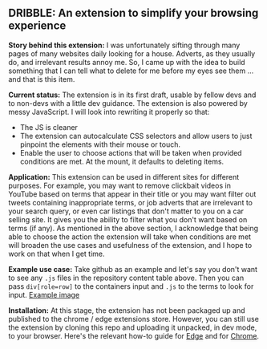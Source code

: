## DRIBBLE: An extension to simplify your browsing experience

**Story behind this extension:** I was unfortunately sifting through many pages of many websites daily looking for a house. Adverts, as they usually do, and irrelevant results annoy me. So, I came up with the idea to build something that I can tell what to delete for me before my eyes see them ... and that is this item.

**Current status:** The extension is in its first draft, usable by fellow devs and to non-devs with a little dev guidance. The extension is also powered by messy JavaScript. I will look into rewriting it properly so that:
- The JS is cleaner
- The extension can autocalculate CSS selectors and allow users to just pinpoint the elements with their mouse or touch.
- Enable the user to choose actions that will be taken when provided conditions are met. At the mount, it defaults to deleting items.

**Application:** This extension can be used in different sites for different purposes. For example, you may want to remove clickbait videos in YouTube based on terms that appear in their title or you may want filter out tweets containing inappropriate terms, or job adverts that are irrelevant to your search query, or even car listings that don't matter to you on a car selling site. It gives you the ability to filter what you don't want based on terms (if any). As mentioned in the above section, I acknowledge that being able to choose the action the extension will take when conditions are met will broaden the use cases and usefulness of the extension, and I hope to work on that when I get time.

**Example use case:** Take github as an example and let's say you don't want to see any `.js` files in the repository content table above. Then you can pass `div[role=row]` to the containers input and `.js` to the terms to look for input. [Example image](./example.png)

**Installation:** At this stage, the extension has not been packaged up and published to the chrome / edge extensions store. However, you can still use the extension by cloning this repo and uploading it unpacked, in dev mode, to your browser. Here's the relevant how-to guide for [Edge](https://learn.microsoft.com/en-us/microsoft-edge/extensions-chromium/getting-started/extension-sideloading) and for [Chrome](https://developer.chrome.com/docs/extensions/mv3/getstarted/development-basics/#load-unpacked). 